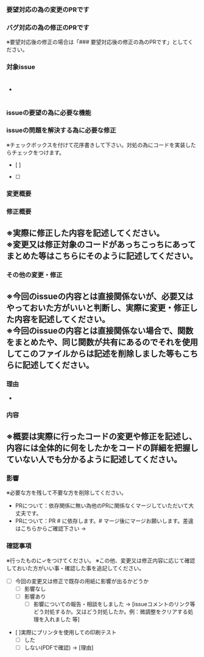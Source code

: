 ### 要望対応の為の変更のPRです  
### バグ対応の為の修正のPRです  
※要望対応後の修正の場合は「### 要望対応後の修正の為のPRです」としてください。  
### 対象issue  
- #

### issueの要望の為に必要な機能
### issueの問題を解決する為に必要な修正
※チェックボックスを付けて花序書きして下さい。対処の為にコードを実装したらチェックをつけます。 
- [ ] 
- [ ] 

### 変更概要  
### 修正概要  
※実際に修正した内容を記述してください。  
※変更又は修正対象のコードがあっちこっちにあってまとめた等はこちらにそのように記述してください。  
-   

### その他の変更・修正  
※今回のissueの内容とは直接関係ないが、必要又はやっておいた方がいいと判断し、実際に変更・修正した内容を記述してください。  
※今回のissueの内容とは直接関係ない場合で、関数をまとめたや、同じ関数が共有にあるのでそれを使用してこのファイルからは記述を削除しました等もこちらに記述してください。  
-   

### 理由  
-   

### 内容  
※概要は実際に行ったコードの変更や修正を記述し、内容には全体的に何をしたかをコードの詳細を把握していない人でも分かるように記述してください。  
-   

### 影響  
※必要な方を残して不要な方を削除してください。  
- PRについて：依存関係に無い為他のPRに関係なくマージしていただいて大丈夫です。  
- PRについて：PR # に依存します。# マージ後にマージお願いします。差違はこちらからご確認下さい → 


### 確認事項  
※行ったものに✓をつけてください。
※この他、変更又は修正内容に応じて確認しておいた方がいい事・確認した事を追記してください。
- [ ] 今回の変更又は修正で既存の用紙に影響が出るかどうか
  - [ ] 影響なし
  - [ ] 影響あり
    - [ ] 影響についての報告・相談をしました
      → [issueコメントのリンク等  どう対処するか。又はどう対処したか。例：微調整をクリアする処理を入れました 等]
- [ ]実際にプリンタを使用しての印刷テスト
  - [ ] した
  - [ ] しない(PDFで確認) → [理由]
